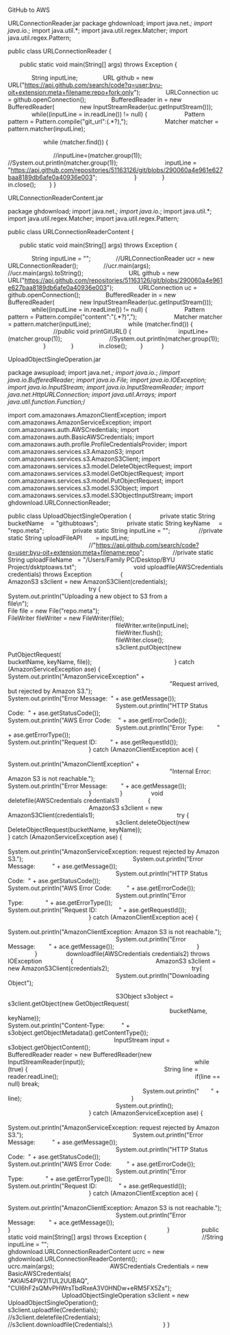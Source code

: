 GitHub to AWS

URLConnectionReader.jar
package ghdownload;
import java.net.*;
import java.io.*;
import java.util.*;
import java.util.regex.Matcher;
import java.util.regex.Pattern;

public class URLConnectionReader
{

       public static void main(String[] args) throws Exception {

              String inputLine;
              URL github = new URL("https://api.github.com/search/code?q=user:byu-oit+extension:meta+filename:repo+fork:only");
              URLConnection uc = github.openConnection();
              BufferedReader in = new BufferedReader(
              new InputStreamReader(uc.getInputStream()));
              while((inputLine = in.readLine()) != null) {
                     Pattern pattern = Pattern.compile("git_url\":(.*?),");
                     Matcher matcher = pattern.matcher(inputLine);

                     while (matcher.find()) {

                           //inputLine=(matcher.group(1));
                           //System.out.println(matcher.group(1));
                           inputLine = "https://api.github.com/repositories/51163126/git/blobs/290060a4e961e627baa8189db6afe0a40936e003";
                     }
              }
                     in.close();
       }
} 


URLConnectionReaderContent.jar

package ghdownload;
import java.net.*;
import java.io.*;
import java.util.*;
import java.util.regex.Matcher;
import java.util.regex.Pattern;

public class URLConnectionReaderContent {

       public static void main(String[] args) throws Exception {

              String inputLine = "";
              //URLConnectionReader ucr = new URLConnectionReader();
              //ucr.main(args);
              //ucr.main(args).toString();
            
              URL github = new URL("https://api.github.com/repositories/51163126/git/blobs/290060a4e961e627baa8189db6afe0a40936e003");
              URLConnection uc = github.openConnection();
              BufferedReader in = new BufferedReader(
              new InputStreamReader(uc.getInputStream()));
              while((inputLine = in.readLine()) != null) {
                     Pattern pattern = Pattern.compile("content\":\"(.*?)\",");
                     Matcher matcher = pattern.matcher(inputLine);
                     while (matcher.find()) {
                           //public void printGitURL() {
                           inputLine=(matcher.group(1));
                           //System.out.println(matcher.group(1));
                     }
              }
              in.close();
       }           
}


UploadObjectSingleOperation.jar

package awsupload;
import java.net.*;
import java.io.*;
/*import java.io.BufferedReader;
import java.io.File;
import java.io.IOException;
import java.io.InputStream;
import java.io.InputStreamReader;
import java.net.HttpURLConnection;
import java.util.Arrays;
import java.util.function.Function;*/

import com.amazonaws.AmazonClientException;
import com.amazonaws.AmazonServiceException;
import com.amazonaws.auth.AWSCredentials;
import com.amazonaws.auth.BasicAWSCredentials;
import com.amazonaws.auth.profile.ProfileCredentialsProvider;
import com.amazonaws.services.s3.AmazonS3;
import com.amazonaws.services.s3.AmazonS3Client;
import com.amazonaws.services.s3.model.DeleteObjectRequest;
import com.amazonaws.services.s3.model.GetObjectRequest;
import com.amazonaws.services.s3.model.PutObjectRequest;
import com.amazonaws.services.s3.model.S3Object;
import com.amazonaws.services.s3.model.S3ObjectInputStream;
import ghdownload.URLConnectionReader;

public class UploadObjectSingleOperation {
                private static String bucketName    = "githubtoaws";
                private static String keyName     = "repo.meta";
                private static String inputLine = "";
                //private static String uploadFileAPI        = inputLine;
                             
                                                //"https://api.github.com/search/code?q=user:byu-oit+extension:meta+filename:repo";
                //private static String uploadFileName   = "/Users/Family PC/Desktop/BYU Project/dsktptoaws.txt";         
         
                void uploadfile(AWSCredentials credentials) throws Exception
                {
                                                AmazonS3 s3client = new AmazonS3Client(credentials);                 
                                                try {
                                                                System.out.println("Uploading a new object to S3 from a file\n");                                                   
                                                                File file = new File("repo.meta");
                                                                FileWriter fileWriter = new FileWriter(file);
                                                                fileWriter.write(inputLine);
                                                                fileWriter.flush();
                                                                fileWriter.close();
                                                                s3client.putObject(new PutObjectRequest(
                                                                                                bucketName, keyName, file));
                                                }
                                                catch (AmazonServiceException ase) {
                                                                System.out.println("AmazonServiceException" +
                                                                                                "Request arrived, but rejected by Amazon S3.");
                                                                System.out.println("Error Message:     " + ase.getMessage());
                                                                System.out.println("HTTP Status Code:  " + ase.getStatusCode());
                                                                System.out.println("AWS Error Code:    " + ase.getErrorCode());
                                                                System.out.println("Error Type:        " + ase.getErrorType());
                                                                System.out.println("Request ID:        " + ase.getRequestId());
                                                }
                                                catch (AmazonClientException ace) {
                                                                System.out.println("AmazonClientException" +
                                                                                                "Internal Error: Amazon S3 is not reachable.");
                                                                System.out.println("Error Message:        " + ace.getMessage());
                                                }
                }
                void deletefile(AWSCredentials credentials1)
                {
                                                AmazonS3 s3client = new AmazonS3Client(credentials1);
                                                try {
                                                                s3client.deleteObject(new DeleteObjectRequest(bucketName, keyName));
                                                }
                                                catch (AmazonServiceException ase) {
                                                                System.out.println("AmazonServiceException: request rejected by Amazon S3.");
                                                                System.out.println("Error Message:          " + ase.getMessage());
                                                                System.out.println("HTTP Status Code:       " + ase.getStatusCode());
                                                                System.out.println("AWS Error Code:         " + ase.getErrorCode());
                                                                System.out.println("Error Type:             " + ase.getErrorType());
                                                                System.out.println("Request ID:             " + ase.getRequestId());
                                                }
                                                catch (AmazonClientException ace) {
                                                                System.out.println("AmazonClientException: Amazon S3 is not reachable.");
                                                                System.out.println("Error Message:          " + ace.getMessage());
                                                }
                }
                downloadfile(AWSCredentials credentials2) throws IOException
                {
                                                AmazonS3 s3client = new AmazonS3Client(credentials2);
                                                try{
                                                                System.out.println("Downloading Object");

                                                                S3Object s3object = s3client.getObject(new GetObjectRequest(
                                                                                                bucketName, keyName));
                                                                System.out.println("Content-Type:          " + s3object.getObjectMetadata().getContentType());
                                                                InputStream input = s3object.getObjectContent();
                                                                BufferedReader reader = new BufferedReader(new InputStreamReader(input));
                                                                while (true) {
                                                                                String line = reader.readLine();
                                                                                if(line == null) break;                                                                              
                                                                                System.out.println("       " + line);
                                                                }
                                                                System.out.println();
                                                }
                                                catch (AmazonServiceException ase) {
                                                                System.out.println("AmazonServiceException: request rejected by Amazon S3.");
                                                                System.out.println("Error Message:          " + ase.getMessage());
                                                                System.out.println("HTTP Status Code:       " + ase.getStatusCode());
                                                                System.out.println("AWS Error Code:         " + ase.getErrorCode());
                                                                System.out.println("Error Type:             " + ase.getErrorType());
                                                                System.out.println("Request ID:             " + ase.getRequestId());
                                                }
                                                catch (AmazonClientException ace) {
                                                                System.out.println("AmazonClientException: Amazon S3 is not reachable.");
                                                                System.out.println("Error Message:          " + ace.getMessage());
                                                }                                                                             
                }
 
                public static void main(String[] args) throws Exception {
                                //String inputLine = "";
                                ghdownload.URLConnectionReaderContent ucrc = new ghdownload.URLConnectionReaderContent();
                                ucrc.main(args);
                                AWSCredentials Credentials = new BasicAWSCredentials(
                                                                "AKIAI54PW2ITUL2UUBAQ",
                                                                "CUI6hF2sQMvPHWrsTbdRxeA3V0HNDw+eRM5FX5Zs");
                                UploadObjectSingleOperation s3client = new UploadObjectSingleOperation();
                                s3client.uploadfile(Credentials);
                                //s3client.deletefile(Credentials);
                                //s3client.downloadfile(Credentials);\              
                }
}

